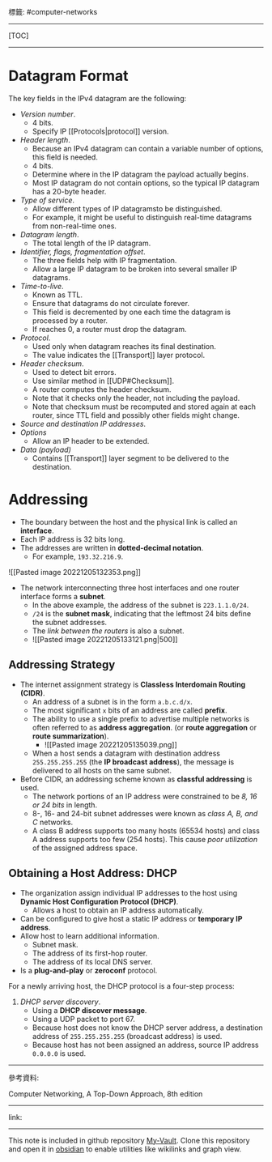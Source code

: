 標籤: #computer-networks 

---

[TOC]

---

# Datagram Format

The key fields in the IPv4 datagram are the following:

- *Version number*.
	- 4 bits.
	- Specify IP [[Protocols|protocol]] version.
- *Header length*.
	- Because an IPv4 datagram can contain a variable number of options, this field is needed.
	- 4 bits.
	- Determine where in the IP datagram the payload actually begins.
	- Most IP datagram do not contain options, so the typical IP datagram has a 20-byte header.
- *Type of service*.
	- Allow different types of IP datagramsto be distinguished.
	- For example, it might be useful to distinguish real-time datagrams from non-real-time ones.
- *Datagram length*.
	- The total length of the IP datagram.
- *Identifier, flags, fragmentation offset*.
	- The three fields help with IP fragmentation.
	- Allow a large IP datagram to be broken into several smaller IP datagrams.
- *Time-to-live*.
	- Known as TTL.
	- Ensure that datagrams do not circulate forever.
	- This field is decremented by one each time the datagram is processed by a router.
	- If reaches 0, a router must drop the datagram.
- *Protocol*.
	- Used only when datagram reaches its final destination.
	- The value indicates the [[Transport]] layer protocol.
- *Header checksum*.
	- Used to detect bit errors. 
	- Use similar method in [[UDP#Checksum]].
	- A router computes the header checksum.
	- Note that it checks only the header, not including the payload.
	- Note that checksum must be recomputed and stored again at each router, since TTL field and possibly other fields might change.
- *Source and destination IP addresses*.
- *Options*
	- Allow an IP header to be extended.
- *Data (payload)*
	- Contains [[Transport]] layer segment to be delivered to the destination.

# Addressing

- The boundary between the host and the physical link is called an **interface**.
- Each IP address is 32 bits long.
- The addresses are written in **dotted-decimal notation**.
	- For example, `193.32.216.9`.

![[Pasted image 20221205132353.png]]

- The network interconnecting three host interfaces and one router interface forms a **subnet**.
	- In the above example, the address of the subnet is `223.1.1.0/24`.
	- `/24` is the **subnet mask**, indicating that the leftmost 24 bits define the subnet addresses.
	- The *link between the routers* is also a subnet.
	- ![[Pasted image 20221205133121.png|500]]

## Addressing Strategy

- The internet assignment strategy is **Classless Interdomain Routing (CIDR)**.
	- An address of a subnet is in the form `a.b.c.d/x`.
	- The most significant `x` bits of an address are called **prefix**.
	- The ability to use a single prefix to advertise multiple networks is often referred to as **address aggregation**. (or **route aggregation** or **route summarization**).
		- ![[Pasted image 20221205135039.png]]
	- When a host sends a datagram with destination address `255.255.255.255` (the **IP broadcast address**), the message is delivered to all hosts on the same subnet.
- Before CIDR, an addressing scheme known as **classful addressing** is used.
	- The network portions of an IP address were constrained to be *8, 16 or 24 bits* in length.
	- 8-, 16- and 24-bit subnet addresses were known as *class A, B, and C* networks.
	- A class B address supports too many hosts (65534 hosts) and class A address supports too few (254 hosts). This cause *poor utilization* of the assigned address space.

## Obtaining a Host Address: DHCP

- The organization assign individual IP addresses to the host using **Dynamic Host Configuration Protocol (DHCP)**.
	- Allows a host to obtain an IP address automatically.
- Can be configured to give host a static IP address or **temporary IP address**.
- Allow host to learn additional information.
	- Subnet mask.
	- The address of its first-hop router.
	- The address of its local DNS server.
- Is a **plug-and-play** or **zeroconf** protocol.

For a newly arriving host, the DHCP protocol is a four-step process:

1. *DHCP server discovery*.
	- Using a **DHCP discover message**.
	- Using a UDP packet to port 67.
	- Because host does not know the DHCP server address, a destination address of `255.255.255.255` (broadcast address) is used.
	- Because host has not been assigned an address, source IP address `0.0.0.0` is used.

---

參考資料:

Computer Networking, A Top-Down Approach, 8th edition

---

link:


---

This note is included in github repository [My-Vault](https://github.com/LittleD3092/My-Vault.git). Clone this repository and open it in [obsidian](https://obsidian.md/) to enable utilities like wikilinks and graph view.